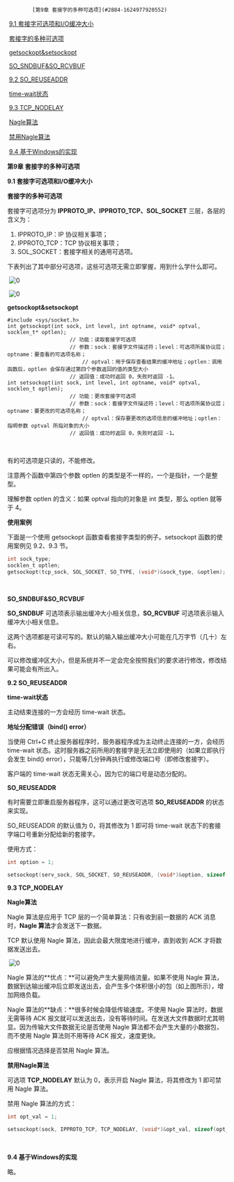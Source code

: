             [第9章 套接字的多种可选项](#2884-1624977920552)        

​            [9.1 套接字可选项和I/O缓冲大小](#3067-1624978023236)        

​            [套接字的多种可选项](#7719-1624978059048)        

​            [getsockopt&setsockopt](#1049-1624978283833)        

​            [SO_SNDBUF&SO_RCVBUF](#3733-1624978946711)        

​            [9.2 SO_REUSEADDR](#9611-1624978023236)        

​            [time-wait状态](#5228-1624978060803)        

​            [9.3 TCP_NODELAY](#7042-1624978023236)        

​            [Nagle算法](#9756-1624978061891)        

​            [禁用Nagle算法](#2370-1624980746521)        

​            [9.4 基于Windows的实现](#8833-1624978023236)        

**第9章 套接字的多种可选项**

**9.1 套接字可选项和I/O缓冲大小**

**套接字的多种可选项**

套接字可选项分为 **IPPROTO_IP、IPPROTO_TCP、SOL_SOCKET** 三层，各层的含义为：

1. IPPROTO_IP：IP 协议相关事项；
2. IPPROTO_TCP：TCP 协议相关事项；
3. SOL_SOCKET：套接字相关的通用可选项。

下表列出了其中部分可选项，这些可选项无需立即掌握，用到什么学什么即可。

​    ![0](https://note.youdao.com/yws/public/resource/10593e425b715ee8a1e5908a7adbe98e/xmlnote/631EF521EBC94E1781D38A718A2B4914/72135)

​    ![0](https://note.youdao.com/yws/public/resource/10593e425b715ee8a1e5908a7adbe98e/xmlnote/D7009B0C4048492BAE8DEDAF5DB1BF59/72134)

**getsockopt&setsockopt**

 ```
 #include <sys/socket.h>
 int getsockopt(int sock, int level, int optname, void* optval, socklen_t* optlen);
                     // 功能：读取套接字可选项
                     // 参数：sock：套接字文件描述符；level：可选项所属协议层；optname：要查看的可选项名称；
                         // optval：用于保存查看结果的缓冲地址；optlen：调用函数后，optlen 会保存通过第四个参数返回的值的类型大小
                     // 返回值：成功时返回 0，失败时返回 -1。
 int setsockopt(int sock, int level, int optname, void* optval, socklen_t optlen);
                     // 功能：更改套接字可选项
                     // 参数：sock：套接字文件描述符；level：可选项所属协议层；optname：要更改的可选项名称；
                         // optval：保存要更改的选项信息的缓冲地址；optlen：指明参数 optval 所指对象的大小
                     // 返回值：成功时返回 0，失败时返回 -1。
 ```

​    

有的可选项是只读的，不能修改。

注意两个函数中第四个参数 optlen 的类型是不一样的，一个是指针，一个是整型。

理解参数 optlen 的含义：如果 optval 指向的对象是 int 类型，那么 optlen 就等于 4。

**使用案例**

下面是一个使用 getsockopt 函数查看套接字类型的例子。setsockopt 函数的使用案例见 9.2、9.3 节。

 ```c
 int sock_type; 
 socklen_t optlen;
 getsockopt(tcp_sock, SOL_SOCKET, SO_TYPE, (void*)&sock_type, &optlen);      
 ```

​        

**SO_SNDBUF&SO_RCVBUF**

**SO_SNDBUF** 可选项表示输出缓冲大小相关信息，**SO_RCVBUF** 可选项表示输入缓冲大小相关信息。

这两个选项都是可读可写的。默认的输入输出缓冲大小可能在几万字节（几十）左右。

可以修改缓冲区大小，但是系统并不一定会完全按照我们的要求进行修改，修改结果可能会有所出入。

**9.2 SO_REUSEADDR**

**time-wait状态**

主动结束连接的一方会经历 time-wait 状态。

**地址分配错误（bind() error）**

当使用 Ctrl+C 终止服务器程序时，服务器程序成为主动终止连接的一方，会经历 time-wait 状态。这时服务器之前所用的套接字是无法立即使用的（如果立即执行会发生 bind() error），只能等几分钟再执行或修改端口号（即修改套接字）。

客户端的 time-wait 状态无需关心，因为它的端口号是动态分配的。

**SO_REUSEADDR**

有时需要立即重启服务器程序，这可以通过更改可选项 **SO_REUSEADDR** 的状态来实现。

SO_REUSEADDR 的默认值为 0，将其修改为 1 即可将 time-wait 状态下的套接字端口号重新分配给新的套接字。

使用方式：

```c
int option = 1; 

setsockopt(serv_sock, SOL_SOCKET, SO_REUSEADDR, (void*)&option, sizeof(option));            
```



**9.3 TCP_NODELAY**

**Nagle算法**

Nagle 算法是应用于 TCP 层的一个简单算法：只有收到前一数据的 ACK 消息时，**Nagle 算法**才会发送下一数据。

TCP 默认使用 Nagle 算法，因此会最大限度地进行缓冲，直到收到 ACK 才将数据发送出去。

​    ![0](https://note.youdao.com/yws/public/resource/10593e425b715ee8a1e5908a7adbe98e/xmlnote/6B22CFF4BD5749E399CA84C3FDF8BB8E/72251)

Nagle 算法的**优点：**可以避免产生大量网络流量。如果不使用 Nagle 算法，数据到达输出缓冲后立即发送出去，会产生多个体积很小的包（如上图所示），增加网络负载。

Nagle 算法的**缺点：**很多时候会降低传输速度。不使用 Nagle 算法时，数据无需等待 ACK 报文就可以发送出去，没有等待时间。在发送大文件数据时尤其明显。因为传输大文件数据无论是否使用 Nagle 算法都不会产生大量的小数据包，而不使用 Nagle 算法则不用等待 ACK 报文，速度更快。

应根据情况选择是否禁用 Nagle 算法。

**禁用Nagle算法**

可选项 **TCP_NODELAY** 默认为 0，表示开启 Nagle 算法，将其修改为 1 即可禁用 Nagle 算法。

禁用 Nagle 算法的方式：

```c
int opt_val = 1; 

setsockopt(sock, IPPROTO_TCP, TCP_NODELAY, (void*)&opt_val, sizeof(opt_val));     
```

​         

**9.4 基于Windows的实现**

略。